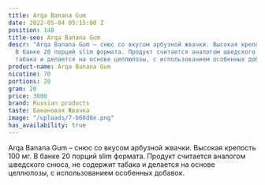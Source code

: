 ```yaml
---
title: Arqa Banana Gum
date: 2022-05-04 05:15:00 Z
position: 148
title-seo: Arqa Banana Gum
descr: "Arqa Banana Gum – снюс со вкусом арбузной жвачки. Высокая крепость 100 мг.
  В банке 20 порций slim формата. Продукт считается аналогом шведского снюса, не содержит
  табака и делается на основе целлюлозы, с использованием особенных добавок.\n\n"
product-name: Arqa Banana Gum
nicotine: 70
portions: 20
gram: 20
price: 3000
brand: Russian products
taste: Банановая Жвачка
image: "/uploads/7-b68d8e.png"
has_availability: true
---
```


Arqa Banana Gum – снюс со вкусом арбузной жвачки. Высокая крепость 100 мг. В банке 20 порций slim формата. Продукт считается аналогом шведского снюса, не содержит табака и делается на основе целлюлозы, с использованием особенных добавок.


